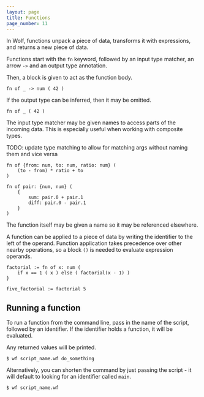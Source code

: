 ```yaml
---
layout: page
title: Functions
page_number: 11
---
```


In Wolf, functions unpack a piece of data, transforms it with expressions, and
returns a new piece of data.

Functions start with the `fn` keyword, followed by an input type
matcher, an arrow `->` and an output type annotation.

Then, a block is given to act as the function body.

```
fn of _ -> num ( 42 )
```

If the output type can be inferred, then it may be omitted.

```
fn of _ ( 42 )
```

The input type matcher may be given names to access parts of the incoming data.
This is especially useful when working with composite types.

TODO: update type matching to allow for matching args without naming them and vice versa

```
fn of {from: num, to: num, ratio: num} (
	(to - from) * ratio + to
)

fn of pair: {num, num} (
	{
		sum: pair.0 + pair.1
		diff: pair.0 - pair.1
	}
)
```

The function itself may be given a name so it may be referenced elsewhere.

A function can be applied to a piece of data by writing the identifier to the left of the operand.
Function application takes precedence over other nearby operations, so a block `()` is
needed to evaluate expression operands.

```
factorial := fn of x: num (
	if x == 1 ( x ) else ( factorial(x - 1) )
}

five_factorial := factorial 5
```

## Running a function

To run a function from the command line, pass in the name of the
script, followed by an identifier. If the identifier holds a function, it will
be evaluated.

Any returned values will be printed.

```
$ wf script_name.wf do_something
```

Alternatively, you can shorten the command by just passing the script - it will
default to looking for an identifier called `main`.

```
$ wf script_name.wf
```